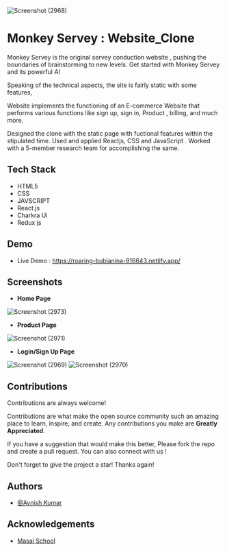 





![Screenshot (2968)](https://user-images.githubusercontent.com/101566216/214245352-55841eee-89ad-441d-9fe4-8f2b057e6218.png)



# Monkey Servey : Website_Clone


Monkey Servey is the original servey conduction website , pushing the boundaries of brainstorming to new levels. Get started with Monkey Servey and its powerful AI

Speaking of the technical aspects, the site is fairly static with some features, 

Website implements the functioning of an E-commerce Website that performs various functions like sign up, sign in, Product , billing, and much more.

Designed the clone with the static page with fuctional features within the stipulated time. Used and applied Reactjs, CSS and JavaScript . Worked with a 5-member research team for accomplishing the same. 
## Tech Stack

 - HTML5
- CSS
- JAVSCRIPT
- React.js
- Charkra Ui
- Redux js

 







## Demo

- Live Demo : https://roaring-bublanina-916643.netlify.app/



## Screenshots

- **Home Page**


![Screenshot (2973)](https://user-images.githubusercontent.com/101566216/214245635-02718063-10e4-425b-b869-b3f881ebd06d.png)

 


- **Product  Page**  


![Screenshot (2971)](https://user-images.githubusercontent.com/101566216/214245801-96120617-707f-499a-8085-82ba16635f50.png)


- **Login/Sign Up Page**


![Screenshot (2969)](https://user-images.githubusercontent.com/101566216/214245850-256e30c2-e576-45ea-b783-94a3bd784fe5.png)
![Screenshot (2970)](https://user-images.githubusercontent.com/101566216/214245863-9dccdf69-172d-432d-8995-1dec7bcce468.png)



## Contributions

Contributions are always welcome!

Contributions are what make the open source community such an amazing place to learn, inspire, and create. Any contributions you make are **Greatly Appreciated**.

If you have a suggestion that would make this better, Please fork the repo and create a pull request. You can also connect with us !

Don't forget to give the project a star! Thanks again!

## Authors

- [@Avnish Kumar](https://www.github.com/Ashukla011)





## Acknowledgements

 - [Masai School](https://www.masaischool.com/)
 

